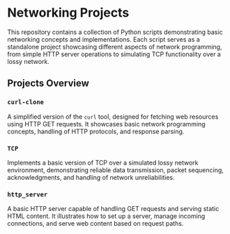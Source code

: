
# Networking Projects

This repository contains a collection of Python scripts demonstrating basic networking concepts and implementations. Each script serves as a standalone project showcasing different aspects of network programming, from simple HTTP server operations to simulating TCP functionality over a lossy network.

## Projects Overview

### `curl-clone`
A simplified version of the `curl` tool, designed for fetching web resources using HTTP GET requests. It showcases basic network programming concepts, handling of HTTP protocols, and response parsing.

### `TCP`
Implements a basic version of TCP over a simulated lossy network environment, demonstrating reliable data transmission, packet sequencing, acknowledgments, and handling of network unreliabilities.

### `http_server`
A basic HTTP server capable of handling GET requests and serving static HTML content. It illustrates how to set up a server, manage incoming connections, and serve web content based on request paths.